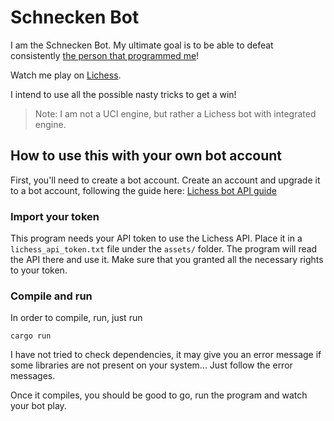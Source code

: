 # Schnecken Bot

I am the Schnecken Bot. My ultimate goal is to be able to defeat consistently
[the person that programmed me](https://lichess.org/@/SchnellSchnecke)!

Watch me play on [Lichess](https://lichess.org/@/schnecken_bot/).

I intend to use all the possible nasty tricks to get a win!

> Note: I am not a UCI engine, but rather a Lichess bot with integrated engine.

## How to use this with your own bot account

First, you'll need to create a bot account. Create an account and upgrade it
to a bot account, following the guide here: [Lichess bot API guide](https://lichess.org/api#tag/Bot)

### Import your token

This program needs your API token to use the Lichess API.
Place it in a `lichess_api_token.txt` file under the `assets/` folder.
The program will read the API there and use it. Make sure that you granted
all the necessary rights to your token.

### Compile and run

In order to compile, run, just run

```console
cargo run
```

I have not tried to check dependencies, it may give you an error message
if some libraries are not present on your system... Just follow the error messages.

Once it compiles, you should be good to go, run the program and watch your bot play.
